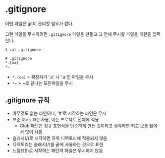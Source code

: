 # .gitignore

어떤 파일은 git이 관리할 필요가 없다.

그런 파일을 무시하려면 `.gitignore` 파일을 만들고 그 안에 무시할 파일을 패턴을 입력한다.



```shell
$ cat .gitignore

# .gitignore
*.[oa]
*~
```

- `*.[oa]` > 확장자가 '.o' 나 '.a'인 파일을 무시
- `*~` > ~로 끝나는 모든파일을 무시 



## .gitignore 규칙

- 아무것도 없는 라인이나, '#'로 시작하는 라인은 무시
- 표준 `Glob 패턴` 사용, 이는 프로젝트 전체에 적용
  - Glob 패턴은 정규 표현식을 단순하게 만든 것이라고 생각하면 되고 보통 쉘에서 많이 사용
- 슬래시(/)로 시작하면 하위 디렉토리에 적용되지 않음 
- 디렉토리는 슬래시(/)를 끝에 사용하는 것으로 표현
- 느낌표(!)로 시작하는 패턴의 파일은 무시하지 않음